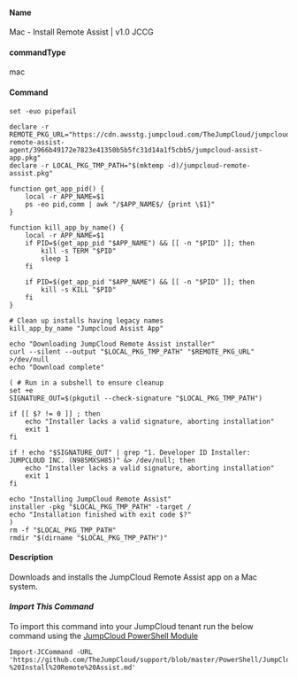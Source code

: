 #### Name

Mac - Install Remote Assist | v1.0 JCCG

#### commandType

mac

#### Command

```
set -euo pipefail

declare -r REMOTE_PKG_URL="https://cdn.awsstg.jumpcloud.com/TheJumpCloud/jumpcloud-remote-assist-agent/3966b49172e7823e41350b5b5fc31d14a1f5cbb5/jumpcloud-assist-app.pkg"
declare -r LOCAL_PKG_TMP_PATH="$(mktemp -d)/jumpcloud-remote-assist.pkg"

function get_app_pid() {
    local -r APP_NAME=$1
    ps -eo pid,comm | awk "/$APP_NAME$/ {print \$1}"
}

function kill_app_by_name() {
    local -r APP_NAME=$1
    if PID=$(get_app_pid "$APP_NAME") && [[ -n "$PID" ]]; then
        kill -s TERM "$PID"
        sleep 1
    fi

    if PID=$(get_app_pid "$APP_NAME") && [[ -n "$PID" ]]; then
        kill -s KILL "$PID"
    fi
}

# Clean up installs having legacy names
kill_app_by_name "Jumpcloud Assist App"

echo "Downloading JumpCloud Remote Assist installer"
curl --silent --output "$LOCAL_PKG_TMP_PATH" "$REMOTE_PKG_URL" >/dev/null
echo "Download complete"

( # Run in a subshell to ensure cleanup
set +e
SIGNATURE_OUT=$(pkgutil --check-signature "$LOCAL_PKG_TMP_PATH")

if [[ $? != 0 ]] ; then
    echo "Installer lacks a valid signature, aborting installation"
    exit 1
fi

if ! echo "$SIGNATURE_OUT" | grep "1. Developer ID Installer: JUMPCLOUD INC. (N985MXSH85)" &> /dev/null; then
    echo "Installer lacks a valid signature, aborting installation"
    exit 1
fi

echo "Installing JumpCloud Remote Assist"
installer -pkg "$LOCAL_PKG_TMP_PATH" -target /
echo "Installation finished with exit code $?"
)
rm -f "$LOCAL_PKG_TMP_PATH"
rmdir "$(dirname "$LOCAL_PKG_TMP_PATH")"
```

#### Description

Downloads and installs the JumpCloud Remote Assist app on a Mac system.

#### *Import This Command*

To import this command into your JumpCloud tenant run the below command using the [JumpCloud PowerShell Module](https://github.com/TheJumpCloud/support/wiki/Installing-the-JumpCloud-PowerShell-Module)

```
Import-JCCommand -URL 'https://github.com/TheJumpCloud/support/blob/master/PowerShell/JumpCloud%20Commands%20Gallery/Mac%20Commands/Mac%20-%20Install%20Remote%20Assist.md'
```
